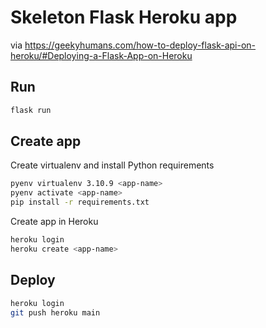 # Skeleton Flask Heroku app

via https://geekyhumans.com/how-to-deploy-flask-api-on-heroku/#Deploying-a-Flask-App-on-Heroku

## Run

```sh
flask run
```

## Create app

Create virtualenv and install Python requirements

```sh
pyenv virtualenv 3.10.9 <app-name>
pyenv activate <app-name>
pip install -r requirements.txt
```

Create app in Heroku

```sh
heroku login
heroku create <app-name>
```

## Deploy

```sh
heroku login
git push heroku main
```
